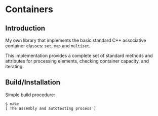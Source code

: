 # Containers

## Introduction

My own library that implements the basic standard C++ associative container classes: `set`, `map` and `multiset`. 

This implementation provides a complete set of standard methods and attributes for processing elements, checking container capacity, and iterating.

## Build/Installation

Simple build procedure:

```shell
$ make                                 
[ The assembly and autotesting process ]
```

